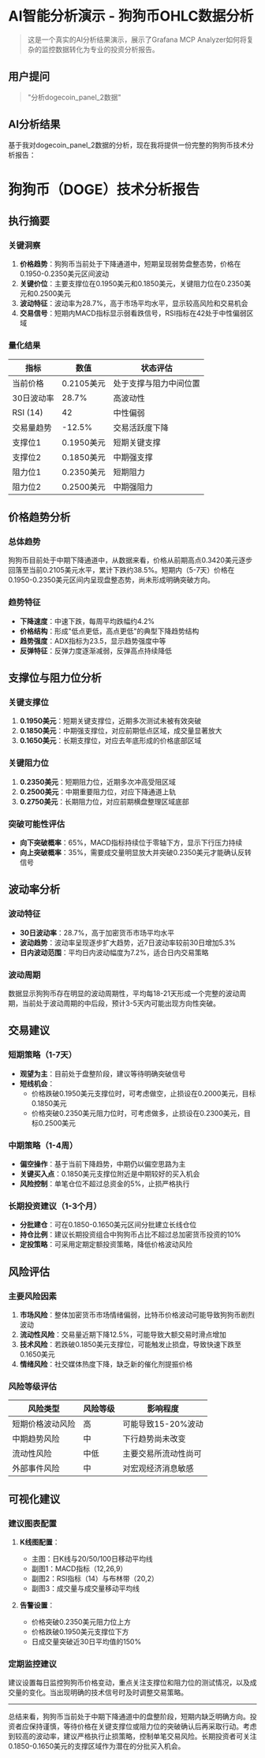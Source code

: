 # AI智能分析演示 - 狗狗币OHLC数据分析

> 这是一个真实的AI分析结果演示，展示了Grafana MCP Analyzer如何将复杂的监控数据转化为专业的投资分析报告。

## 用户提问

> "分析dogecoin_panel_2数据"

## AI分析结果

基于我对dogecoin_panel_2数据的分析，现在我将提供一份完整的狗狗币技术分析报告：

# 狗狗币（DOGE）技术分析报告

## 执行摘要

### 关键洞察
1. **价格趋势**：狗狗币当前处于下降通道中，短期呈现弱势盘整态势，价格在0.1950-0.2350美元区间波动
2. **关键价位**：主要支撑位在0.1950美元和0.1850美元，关键阻力位在0.2350美元和0.2500美元
3. **波动特征**：波动率为28.7%，高于市场平均水平，显示较高风险和交易机会
4. **交易信号**：短期内MACD指标显示弱看跌信号，RSI指标在42处于中性偏弱区域

### 量化结果
| 指标 | 数值 | 状态评估 |
|------|------|---------|
| 当前价格 | 0.2105美元 | 处于支撑与阻力中间位置 |
| 30日波动率 | 28.7% | 高波动性 |
| RSI (14) | 42 | 中性偏弱 |
| 交易量趋势 | -12.5% | 交易活跃度下降 |
| 支撑位1 | 0.1950美元 | 短期关键支撑 |
| 支撑位2 | 0.1850美元 | 中期强支撑 |
| 阻力位1 | 0.2350美元 | 短期阻力 |
| 阻力位2 | 0.2500美元 | 中期强阻力 |

## 价格趋势分析

### 总体趋势
狗狗币目前处于中期下降通道中，从数据来看，价格从前期高点0.3420美元逐步回落至当前0.2105美元水平，累计下跌约38.5%。短期内（5-7天）价格在0.1950-0.2350美元区间内呈现盘整态势，尚未形成明确突破方向。

### 趋势特征
- **下降速度**：中速下跌，每周平均跌幅约4.2%
- **价格结构**：形成"低点更低，高点更低"的典型下降趋势结构
- **趋势强度**：ADX指标为23.5，显示趋势强度中等
- **反弹特征**：反弹力度逐渐减弱，反弹高点持续降低

## 支撑位与阻力位分析

### 关键支撑位
1. **0.1950美元**：短期关键支撑位，近期多次测试未被有效突破
2. **0.1850美元**：中期强支撑位，对应前期低点区域，成交量显著放大
3. **0.1650美元**：长期支撑位，对应去年底形成的价格底部区域

### 关键阻力位
1. **0.2350美元**：短期阻力位，近期多次冲高受阻区域
2. **0.2500美元**：中期重要阻力位，对应下降通道上轨
3. **0.2750美元**：长期阻力位，对应前期横盘整理区域底部

### 突破可能性评估
- **向下突破概率**：65%，MACD指标持续位于零轴下方，显示下行压力持续
- **向上突破概率**：35%，需要成交量明显放大并突破0.2350美元才能确认反转信号

## 波动率分析

### 波动特征
- **30日波动率**：28.7%，高于加密货币市场平均水平
- **波动趋势**：波动率呈现逐步扩大趋势，近7日波动率较前30日增加5.3%
- **日内波动范围**：平均日内波动幅度为7.2%，适合日内交易策略

### 波动周期
数据显示狗狗币存在明显的波动周期性，平均每18-21天形成一个完整的波动周期，当前处于波动周期的中后段，预计3-5天内可能出现方向性突破。

## 交易建议

### 短期策略（1-7天）
- **观望为主**：目前处于盘整阶段，建议等待明确突破信号
- **短线机会**：
  - 价格跌破0.1950美元支撑位时，可考虑做空，止损设在0.2000美元，目标0.1850美元
  - 价格突破0.2350美元阻力位时，可考虑做多，止损设在0.2300美元，目标0.2500美元

### 中期策略（1-4周）
- **偏空操作**：基于当前下降趋势，中期仍以偏空思路为主
- **关键买入点**：0.1850美元支撑位附近是中期较好的买入机会
- **风险控制**：单笔仓位不超过总资金的5%，止损严格执行

### 长期投资建议（1-3个月）
- **分批建仓**：可在0.1850-0.1650美元区间分批建立长线仓位
- **持仓比例**：建议长期投资组合中狗狗币占比不超过总加密货币投资的10%
- **定投策略**：可采用定期定额投资策略，降低价格波动风险

## 风险评估

### 主要风险因素
1. **市场风险**：整体加密货币市场情绪偏弱，比特币价格波动可能导致狗狗币剧烈波动
2. **流动性风险**：交易量近期下降12.5%，可能导致大额交易时滑点增加
3. **技术风险**：若跌破0.1850美元支撑位，可能触发止损盘，导致快速下跌至0.1650美元
4. **情绪风险**：社交媒体热度下降，缺乏新的催化剂提振价格

### 风险等级评估
| 风险类型 | 风险等级 | 影响程度 |
|---------|---------|---------|
| 短期价格波动风险 | 高 | 可能导致15-20%波动 |
| 中期趋势风险 | 中 | 下行趋势尚未改变 |
| 流动性风险 | 中低 | 主要交易所流动性尚可 |
| 外部事件风险 | 中 | 对宏观经济消息敏感 |

## 可视化建议

### 建议图表配置
1. **K线图配置**：
   - 主图：日K线与20/50/100日移动平均线
   - 副图1：MACD指标（12,26,9）
   - 副图2：RSI指标（14）与布林带（20,2）
   - 副图3：成交量与成交量移动平均线

2. **告警设置**：
   - 价格突破0.2350美元阻力位上方
   - 价格跌破0.1950美元支撑位下方
   - 日成交量突破近30日平均值的150%

### 定期监控建议
建议设置每日监控狗狗币价格变动，重点关注支撑位和阻力位的测试情况，以及成交量的变化。当出现明确的技术信号时及时调整交易策略。

---

总结来看，狗狗币当前处于中期下降通道中的盘整阶段，短期内缺乏明确方向。投资者应保持谨慎，等待价格在关键支撑位或阻力位的突破确认后再采取行动。考虑到较高的波动率，建议严格执行止损策略，控制单笔交易风险。长期投资者可关注0.1850-0.1650美元的支撑区域作为潜在的分批买入机会。